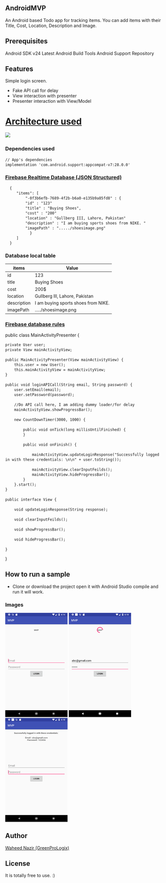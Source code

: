 ## AndroidMVP
An Android based Todo app for tracking items. You can add items with their Title, Cost, Location, Description and Image.

## Prerequisites
Android SDK v24
Latest Android Build Tools
Android Support Repository

## Features

Simple login screen.
- Fake API call for delay
- View interaction with presenter
- Presenter interaction with View/Model

# [Architecture used](https://github.com/googlesamples/android-architecture "Architecture used")

![](https://i.imgur.com/5fg5z5r.png)


### Dependencies used

    // App's dependencies
    implementation 'com.android.support:appcompat-v7:28.0.0'


### [Firebase Realtime Database (JSON Structured)](https://firebase.google.com/docs/database/security/ "Firebase Realtime Database (JSON Structured)")

      {
         "items": [
             "-0f3b6efb-7689-4f2b-b6a0-e135b9a85fd8" : {
			 "id" : "123"
             "title" : "Buying Shoes",
             "cost" : "200"
			 "location" : "Gullberg III, Lahore, Pakistan"
			 "description" : "I am buying sports shoes from NIKE. "
			 "imagePath" : "...../shoesimage.png"
               }
		 ]
	  }
	  
### Database local table 
| items       | Value |
| --------- |-----|
| id  | 123 |
| title     |   Buying Shoes |
| cost      |    200$ |
| location      |    Gullberg III, Lahore, Pakistan |
| description      |    I am buying sports shoes from NIKE. |
| imagePath      |    ...../shoesimage.png |

### [Firebase database rules](https://firebase.google.com/docs/database/security/ "Firebase database rules")


  public class MainActivityPresenter {

    private User user;
    private View mainActivityView;

    public MainActivityPresenter(View mainActivityView) {
        this.user = new User();
        this.mainActivityView = mainActivityView;
    }

    public void loginAPICall(String email, String password) {
        user.setEmail(email);
        user.setPassword(password);

        //Do API call here, I am adding dummy loader/for delay
        mainActivityView.showProgressBar();

        new CountDownTimer(3000, 1000) {

            public void onTick(long millisUntilFinished) {
            }

            public void onFinish() {

                mainActivityView.updateLoginResponse("Successfully logged in with these credentials: \n\n" + user.toString());

                mainActivityView.clearInputFeilds();
                mainActivityView.hideProgressBar();
            }
        }.start();
    }

    public interface View {

        void updateLoginResponse(String response);

        void clearInputFeilds();

        void showProgressBar();

        void hideProgressBar();

    }
 }

## How to run a sample
- Clone or download the project open it with Android Studio compile and run it will work.


### Images
<img src="./screens/1.png" width="200"/> <img src="./screens/2.png" width="200"/>
 <img src="./screens/3.png" width="200"/>
<br/>


## Author
[Waheed Nazir (GreenProLogix)](https://www.linkedin.com/in/waheed-nazir-36521579/ "Waheed Nazir (GreenProLogix)")

## License
It is totally free to use. :)
